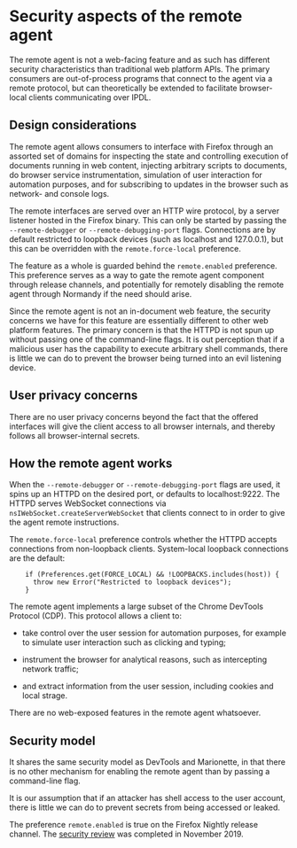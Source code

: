 Security aspects of the remote agent
====================================

The remote agent is not a web-facing feature and as such has different
security characteristics than traditional web platform APIs.  The
primary consumers are out-of-process programs that connect to the
agent via a remote protocol, but can theoretically be extended to
facilitate browser-local clients communicating over IPDL.


Design considerations
---------------------

The remote agent allows consumers to interface with Firefox through
an assorted set of domains for inspecting the state and controlling
execution of documents running in web content, injecting arbitrary
scripts to documents, do browser service instrumentation, simulation
of user interaction for automation purposes, and for subscribing
to updates in the browser such as network- and console logs.

The remote interfaces are served over an HTTP wire protocol, by a
server listener hosted in the Firefox binary.  This can only be
started by passing the `--remote-debugger` or `--remote-debugging-port`
flags.  Connections are by default restricted to loopback devices
(such as localhost and 127.0.0.1), but this can be overridden with
the `remote.force-local` preference.

The feature as a whole is guarded behind the `remote.enabled`
preference.  This preference serves as a way to gate the remote
agent component through release channels, and potentially for
remotely disabling the remote agent through Normandy if the need
should arise.

Since the remote agent is not an in-document web feature, the
security concerns we have for this feature are essentially different
to other web platform features.  The primary concern is that the
HTTPD is not spun up without passing one of the command-line flags.
It is out perception that if a malicious user has the capability
to execute arbitrary shell commands, there is little we can do to
prevent the browser being turned into an evil listening device.


User privacy concerns
---------------------

There are no user privacy concerns beyond the fact that the offered
interfaces will give the client access to all browser internals,
and thereby follows all browser-internal secrets.


How the remote agent works
--------------------------

When the `--remote-debugger` or `--remote-debugging-port` flags are
used, it spins up an HTTPD on the desired port, or defaults to
localhost:9222.  The HTTPD serves WebSocket connections via
`nsIWebSocket.createServerWebSocket` that clients connect to in
order to give the agent remote instructions.

The `remote.force-local` preference controls whether the HTTPD
accepts connections from non-loopback clients.  System-local loopback
connections are the default:

	    if (Preferences.get(FORCE_LOCAL) && !LOOPBACKS.includes(host)) {
	      throw new Error("Restricted to loopback devices");
	    }

The remote agent implements a large subset of the Chrome DevTools
Protocol (CDP).  This protocol allows a client to:

  - take control over the user session for automation purposes, for
    example to simulate user interaction such as clicking and typing;

  - instrument the browser for analytical reasons, such as intercepting
    network traffic;

  - and extract information from the user session, including cookies
    and local strage.

There are no web-exposed features in the remote agent whatsoever.


Security model
--------------

It shares the same security model as DevTools and Marionette, in
that there is no other mechanism for enabling the remote agent than
by passing a command-line flag.

It is our assumption that if an attacker has shell access to the
user account, there is little we can do to prevent secrets from
being accessed or leaked.

The preference `remote.enabled` is true on the Firefox Nightly
release channel.  The [security review] was completed in November
2019.


[security review]: https://bugzilla.mozilla.org/show_bug.cgi?id=1542229

